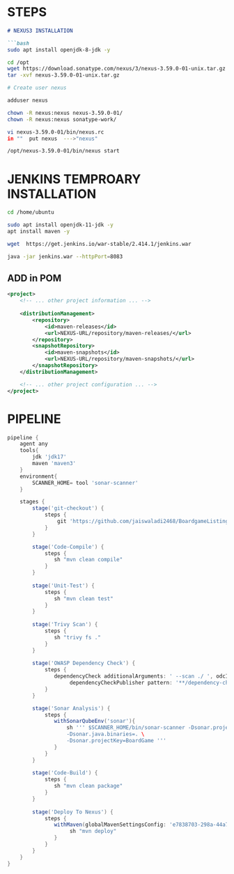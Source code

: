 # STEPS



```markdown
# NEXUS3 INSTALLATION

```bash
sudo apt install openjdk-8-jdk -y

cd /opt
wget https://download.sonatype.com/nexus/3/nexus-3.59.0-01-unix.tar.gz
tar -xvf nexus-3.59.0-01-unix.tar.gz

# Create user nexus

adduser nexus

chown -R nexus:nexus nexus-3.59.0-01/
chown -R nexus:nexus sonatype-work/

vi nexus-3.59.0-01/bin/nexus.rc
in ""  put nexus  --->"nexus"

/opt/nexus-3.59.0-01/bin/nexus start
```

# JENKINS TEMPROARY INSTALLATION

```bash
cd /home/ubuntu

sudo apt install openjdk-11-jdk -y
apt install maven -y

wget  https://get.jenkins.io/war-stable/2.414.1/jenkins.war

java -jar jenkins.war --httpPort=8083
```

## ADD in POM

```xml
<project>
    <!-- ... other project information ... -->
    
    <distributionManagement>
        <repository>
            <id>maven-releases</id>
            <url>NEXUS-URL/repository/maven-releases/</url>
        </repository>
        <snapshotRepository>
            <id>maven-snapshots</id>
            <url>NEXUS-URL/repository/maven-snapshots/</url>
        </snapshotRepository>
    </distributionManagement>

    <!-- ... other project configuration ... -->
</project>
```

# PIPELINE

```groovy
pipeline {
    agent any
    tools{
        jdk 'jdk17'
        maven 'maven3'
    }
    environment{
        SCANNER_HOME= tool 'sonar-scanner'
    }

    stages {
        stage('git-checkout') {
            steps {
                git 'https://github.com/jaiswaladi2468/BoardgameListingWebApp.git'
            }
        }

        stage('Code-Compile') {
            steps {
               sh "mvn clean compile"
            }
        }
        
        stage('Unit-Test') {
            steps {
               sh "mvn clean test"
            }
        }
        
        stage('Trivy Scan') {
            steps {
               sh "trivy fs ."
            }
        }
        
        stage('OWASP Dependency Check') {
            steps {
               dependencyCheck additionalArguments: ' --scan ./ ', odcInstallation: 'DC'
                    dependencyCheckPublisher pattern: '**/dependency-check-report.xml'
            }
        }

        stage('Sonar Analysis') {
            steps {
               withSonarQubeEnv('sonar'){
                   sh ''' $SCANNER_HOME/bin/sonar-scanner -Dsonar.projectName=BoardGame \
                   -Dsonar.java.binaries=. \
                   -Dsonar.projectKey=BoardGame '''
               }
            }
        }
        
        stage('Code-Build') {
            steps {
               sh "mvn clean package"
            }
        }
        
        stage('Deploy To Nexus') {
            steps {
               withMaven(globalMavenSettingsConfig: 'e7838703-298a-44a7-b080-a9ac14fa0a5e') {
                    sh "mvn deploy"
               }
            }
        }
    }
}
```


